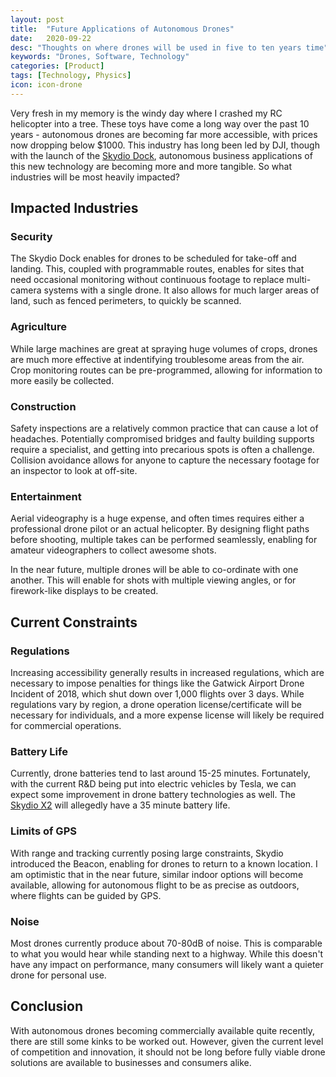 ```yaml
---
layout: post
title:  "Future Applications of Autonomous Drones"
date:   2020-09-22
desc: "Thoughts on where drones will be used in five to ten years time"
keywords: "Drones, Software, Technology"
categories: [Product]
tags: [Technology, Physics]
icon: icon-drone
---
```

Very fresh in my memory is the windy day where I crashed my RC helicopter into a tree. These toys have come a long way over the past 10 years - autonomous drones are becoming far more accessible, with prices now dropping below $1000. This industry has long been led by DJI, though with the launch of the [Skydio Dock](https://www.skydio.com/pages/skydio-dock), autonomous business applications of this new technology are becoming more and more tangible. So what industries will be most heavily impacted?

## Impacted Industries

### Security

The Skydio Dock enables for drones to be scheduled for take-off and landing. This, coupled with programmable routes, enables for sites that need occasional monitoring without continuous footage to replace multi-camera systems with a single drone. It also allows for much larger areas of land, such as fenced perimeters, to quickly be scanned.


### Agriculture

While large machines are great at spraying huge volumes of crops, drones are much more effective at indentifying troublesome areas from the air. Crop monitoring routes can be pre-programmed, allowing for information to more easily be collected.

### Construction

Safety inspections are a relatively common practice that can cause a lot of headaches. Potentially compromised bridges and faulty building supports require a specialist, and getting into precarious spots is often a challenge. Collision avoidance allows for anyone to capture the necessary footage for an inspector to look at off-site.

### Entertainment

Aerial videography is a huge expense, and often times requires either a professional drone pilot or an actual helicopter. By designing flight paths before shooting, multiple takes can be performed seamlessly, enabling for amateur videographers to collect awesome shots.

In the near future, multiple drones will be able to co-ordinate with one another. This will enable for shots with multiple viewing angles, or for firework-like displays to be created.


## Current Constraints

### Regulations
Increasing accessibility generally results in increased regulations, which are necessary to impose penalties for things like the Gatwick Airport Drone Incident of 2018, which shut down over 1,000 flights over 3 days. While regulations vary by region, a drone operation license/certificate will be necessary for individuals, and a more expense license will likely be required for commercial operations.

### Battery Life
Currently, drone batteries tend to last around 15-25 minutes. Fortunately, with the current R&D being put into electric vehicles by Tesla, we can expect some improvement in drone battery technologies as well. The [Skydio X2](https://www.skydio.com/pages/skydio-x2) will allegedly have a 35 minute battery life.

### Limits of GPS
With range and tracking currently posing large constraints, Skydio introduced the Beacon, enabling for drones to return to a known location. I am optimistic that in the near future, similar indoor options will become available, allowing for autonomous flight to be as precise as outdoors, where flights can be guided by GPS.

### Noise
Most drones currently produce about 70-80dB of noise. This is comparable to what you would hear while standing next to a highway. While this doesn't have any impact on performance, many consumers will likely want a quieter drone for personal use.

## Conclusion
With autonomous drones becoming commercially available quite recently, there are still some kinks to be worked out. However, given the current level of competition and innovation, it should not be long before fully viable drone solutions are available to businesses and consumers alike.
